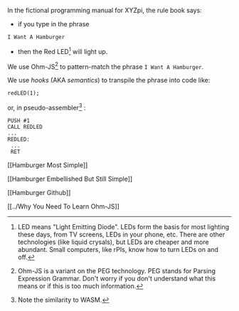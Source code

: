 In the fictional programming manual for XYZpi, the rule book says:

- if you type in the phrase

```
I Want A Hamburger
```

- then the Red LED[^led] will light up.

[^led]: LED means "Light Emitting Diode".  LEDs form the basis for most lighting these days, from TV screens, LEDs in your phone, etc.  There are other technologies (like liquid crysals), but LEDs are cheaper and more abundant.  Small computers, like rPIs, know how to turn LEDs on and off.

We use Ohm-JS[^peg] to pattern-match the phrase `I Want A Hamburger`.

[^peg]: Ohm-JS is a variant on the PEG technology.  PEG stands for Parsing Expression Grammar.  Don't worry if you don't understand what this means or if this is too much information.

We use *hooks* (AKA *semantics*) to transpile the phrase into code like:

```
redLED(1);
```

or, in pseudo-assembler[^wasm] :

[^wasm]: Note the similarity to WASM.

```
PUSH #1
CALL REDLED
...
REDLED:
 ...
 RET
```

[[Hamburger Most Simple]]

[[Hamburger Embellished But Still Simple]]

[[Hamburger Github]]

[[../Why You Need To Learn Ohm-JS]]
